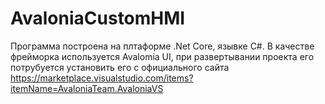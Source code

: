 # AvaloniaCustomHMI

Программа построена на плтаформе .Net Core, язывке C#. В качестве фрейморка используется Avalomia UI, при развертывании проекта его потрубуется установить его с официального сайта https://marketplace.visualstudio.com/items?itemName=AvaloniaTeam.AvaloniaVS

